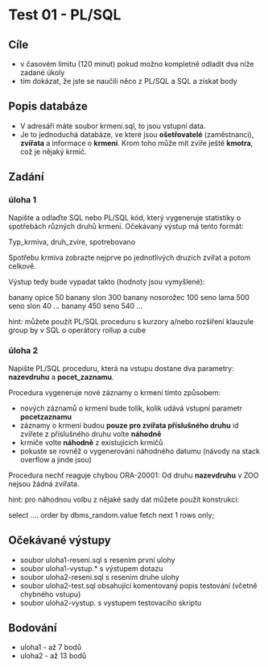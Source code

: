 # Test 01  - PL/SQL

## Cíle
  - v časovém limitu (120 minut) pokud možno kompletně odladit dva níže zadané úkoly
  - tím dokázat, že jste se naučili něco z PL/SQL a SQL a získat body

## Popis databáze
  - V adresáři máte soubor krmeni.sql, to jsou vstupní data.
  - Je to jednoduchá databáze, ve které jsou **ošetřovatelé** (zaměstnanci), **zvířata** a informace o **krmení**. Krom toho může mít zvíře ještě **kmotra**, což je nějaký krmič.

## Zadání
### úloha 1
Napište a odlaďte SQL nebo PL/SQL kód, který vygeneruje statistiky o spotřebách různých druhů krmení.
Očekávaný výstup má tento formát:

Typ_krmiva, druh_zvire, spotrebovano

Spotřebu krmiva zobrazte nejprve po jednotlivých druzích zvířat a potom celkově.

Výstup tedy bude vypadat takto (hodnoty jsou vymyšlené):

banany      opice     50
banany      slon      300
banany      nosorožec 100
seno        lama      500
seno        slon      40
...
banany                450
seno                  540
...

hint: můžete použít PL/SQL proceduru s kurzory a/nebo rozšíření klauzule group by v SQL o operátory rollup a cube

### úloha 2

Napište PL/SQL proceduru, která na vstupu dostane dva parametry: **nazevdruhu** a **pocet_zaznamu**.

Procedura vygeneruje nové záznamy o krmení tímto způsobem:

 - nových záznamů o krmení bude tolik, kolik udává vstupní parametr **pocetzaznamu**
 - záznamy o krmení budou **pouze pro zvířata příslušného druhu** id zvířete z příslušného druhu volte **náhodně**
 - krmiče volte **náhodně** z existujících krmičů
 - pokuste se rovněž o vygenerování náhodného datumu (návody na stack overflow a jinde jsou)

Procedura nechť reaguje chybou ORA-20001: Od druhu **nazevdruhu** v ZOO nejsou žádná zvířata.

hint: pro náhodnou volbu z nějaké sady dat můžete použít konstrukci:

select .... order by dbms_random.value fetch next 1 rows only;

## Očekávané výstupy
 - soubor uloha1-reseni.sql s resenim první ulohy
 - soubor uloha1-vystup.*  s výstupem dotazu
 - soubor uloha2-reseni.sql s resenim druhe ulohy
 - soubor uloha2-test.sql obsahující komentovaný popis testování (včetně chybného vstupu)
 - soubor uloha2-vystup.  s vystupem testovacího skriptu

## Bodování
  - uloha1 - až 7 bodů
  - uloha2 - až 13 bodů

